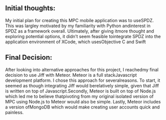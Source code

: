 ## Initial​ ​thoughts: 

My​ ​initial​ ​plan​ ​for​ ​creating​ ​this​ ​MPC​ ​mobile​ ​application​ ​was​ ​to​ ​use​ ​SPDZ.​ ​This​ ​was largley​ ​motivated​ ​by​ ​my​ ​familiarity​ ​with​ ​Python​ ​and​ ​interest​ ​in​ ​SPDZ​ ​as​ ​a​ ​framework​ ​overall. Ultimately,​ ​after​ ​giving​ ​it​ ​more​ ​thought​ ​and​ ​exploring​ ​potential​ ​options,​ ​it​ ​didn’t​ ​seem​ ​feasible to​ ​integrate​ ​SPDZ​ ​into​ ​the​ ​application​ ​environment​ ​of​ ​XCode,​ ​which​ ​uses​ ​Objective​ ​C​ ​and​ ​Swift


## Final​ ​Decision: 

After​ ​looking​ ​into​ ​alternative​ ​approaches​ ​for​ ​this​ ​project,​ ​I​ ​reached​ ​my​ ​final​ ​decision​ ​to use​ ​Jiff​ ​with​ ​Meteor.​ ​Meteor​ ​is​ ​a​ ​full​ ​stack​ ​Javascript​ ​development​ ​platform.​ ​I​ ​chose​ ​this approach​ ​for​ ​several​ ​reasons.​ ​To​ ​start,​ ​it​ ​seemed​ ​as​ ​though​ ​integrating​ ​Jiff​ ​would​ ​be​ ​relatively simple,​ ​given​ ​that​ ​Jiff​ ​is​ ​written​ ​on​ ​top​ ​of​ ​Javascript.​ ​Secondly,​ ​Meteor​ ​is​ ​built​ ​on​ ​top​ ​of​ ​Node.js which​ ​led​ ​me​ ​to​ ​believe​ ​that​ ​pivoting​ ​from​ ​my​ ​original​ ​isolated​ ​version​ ​of​ ​MPC​ ​using​ ​Node.js​ ​to Meteor​ ​would​ ​also​ ​be​ ​simple.​ ​Lastly,​ ​Meteor​ ​includes​ ​a​ ​version​ ​of​ ​MongoDB​ ​which​ ​would​ ​make creating​ ​user​ ​accounts​ ​quick​ ​and​ ​painless.
